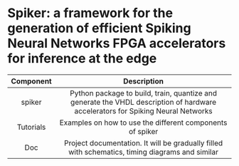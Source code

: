 # Spiker: a framework for the generation of efficient Spiking Neural Networks FPGA accelerators for inference at the edge

|	Component	|															Description																|
|:-------------:|:---------------------------------------------------------------------------------------------------------------------------------:|
|	spiker		|	Python package to build, train, quantize and generate the VHDL description of hardware accelerators for Spiking Neural Networks	|
|	Tutorials	|									Examples on how to use the different components of spiker										|
|	Doc			|				Project documentation. It will be gradually filled with schematics, timing diagrams and similar						|

